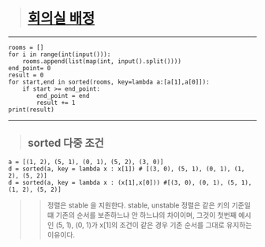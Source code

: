 > # [회의실 배정](https://www.acmicpc.net/problem/1931 "회의실 배정")
***
    rooms = []
    for i in range(int(input())):
        rooms.append(list(map(int, input().split())))
    end_point= 0
    result = 0
    for start,end in sorted(rooms, key=lambda a:[a[1],a[0]]):
        if start >= end_point:
            end_point = end
            result += 1
    print(result)
***   
> ## sorted 다중 조건
    a = [(1, 2), (5, 1), (0, 1), (5, 2), (3, 0)]
    d = sorted(a, key = lambda x : x[1]) # [(3, 0), (5, 1), (0, 1), (1, 2), (5, 2)]
    d = sorted(a, key = lambda x : (x[1],x[0])) #[(3, 0), (0, 1), (5, 1), (1, 2), (5, 2)]
>   > 정렬은 stable 을 지원한다.
      stable, unstable 정렬은 같은 키의 기준일떄 기존의 순서를 보존하느냐 안 하느냐의 차이이며, 
      그것이 첫번째 예시인 (5, 1), (0, 1)가 x[1]의 조건이 같은 경우 기존 순서를 그대로 유지하는 이유이다.
